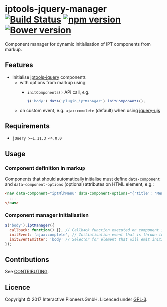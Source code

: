 # iptools-jquery-manager [![Build Status](http://img.shields.io/travis/interactive-pioneers/iptools-jquery-manager.svg)](https://travis-ci.org/interactive-pioneers/iptools-jquery-manager) [![npm version](https://badge.fury.io/js/iptools-jquery-manager.svg)](https://badge.fury.io/js/iptools-jquery-manager) [![Bower version](https://badge.fury.io/bo/iptools-jquery-manager.svg)](http://badge.fury.io/bo/iptools-jquery-manager)

Component manager for dynamic initialisation of IPT components from markup.

## Features

- Initialise [iptools-jquery](https://github.com/interactive-pioneers/iptools-jquery) components
    - with options from markup using
      - `initComponents()` API call, e.g.

        ```js
        $('body').data('plugin_iptManager').initComponents();
        ```
     - on custom event, e.g. `ajax:complete` (default) when using [jquery-ujs](https://github.com/rails/jquery-ujs)

## Requirements

- `jQuery >=1.11.3 <4.0.0`

## Usage

### Component definition in markup

Components that should automatically initialise must define `data-component` and `data-component-options` (optional) attributes on HTML element, e.g.:

```html
<nav data-component="iptMlhMenu" data-component-options="{'title': 'Menu', 'subtitle': '', 'breakPalm': 720, 'menuExtensions': ['theme-pioneers', 'effect-slide-menu', 'multiline'] }">
  ...
</nav>
```

### Component manager initialisation

```js
$('body').iptManager({
  callback: function() {}, // Callback function executed on component initialisation. Defaults to null.
  initEvent: 'ajax:complete', // Initialisation event that is thrown to (re)initialise components. Defaults to ajax:complete.
  initEventEmitter: 'body' // Selector for element that will emit initialisation event. Defaults to body.
});
```

## Contributions

See [CONTRIBUTING](CONTRIBUTING.md).

## Licence

Copyright © 2017 Interactive Pioneers GmbH. Licenced under [GPL-3](LICENSE).

